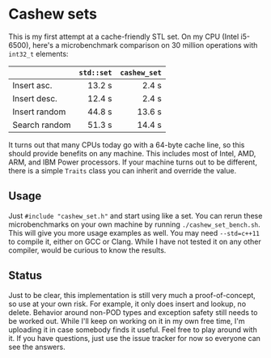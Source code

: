 Cashew sets
===========

This is my first attempt at a cache-friendly STL set. On my CPU (Intel i5-6500),
here's a microbenchmark comparison on 30 million operations with `int32_t`
elements:

|               | `std::set` | `cashew_set` |
| ------------- | ---------: | -----------: |
| Insert asc.   |   13.2 s   |      2.4 s   |
| Insert desc.  |   12.4 s   |      2.4 s   |
| Insert random |   44.8 s   |     13.6 s   |
| Search random |   51.3 s   |     14.4 s   |

It turns out that many CPUs today go with a 64-byte cache line, so this should
provide benefits on any machine. This includes most of Intel, AMD, ARM, and IBM
Power processors. If your machine turns out to be different, there is a simple
`Traits` class you can inherit and override the value.


Usage
-----

Just `#include "cashew_set.h"` and start using like a set.  You can rerun these
microbenchmarks on your own machine by running `./cashew_set_bench.sh`. This
will give you more usage examples as well. You may need `--std=c++11` to compile
it, either on GCC or Clang. While I have not tested it on any other compiler,
would be curious to know the results.


Status
------

Just to be clear, this implementation is still very much a proof-of-concept, so
use at your own risk. For example, it only does insert and lookup, no delete.
Behavior around non-POD types and exception safety still needs to be worked out.
While I'll keep on working on it in my own free time, I'm uploading it in case
somebody finds it useful. Feel free to play around with it. If you have
questions, just use the issue tracker for now so everyone can see the answers.
